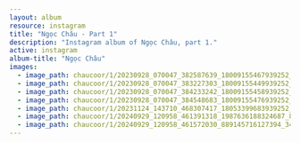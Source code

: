 ```yaml
---
layout: album
resource: instagram
title: "Ngọc Châu - Part 1"
description: "Instagram album of Ngọc Châu, part 1."
active: instagram
album-title: "Ngọc Châu"
images:
  - image_path: chaucoor/1/20230928_070047_382587639_18009155467939252_4731554120739510917_n.jpg
  - image_path: chaucoor/1/20230928_070047_383227303_18009155449939252_3236288225400494578_n.jpg
  - image_path: chaucoor/1/20230928_070047_384233242_18009155458939252_4833067650541091011_n.jpg
  - image_path: chaucoor/1/20230928_070047_384548683_18009155476939252_4716663190012842815_n.jpg
  - image_path: chaucoor/1/20231124_143710_468307417_18053399683939252_742228006196076619_n.jpg
  - image_path: chaucoor/1/20240929_120958_461391318_1987636188324687_8160231604694919816_n.jpg
  - image_path: chaucoor/1/20240929_120958_461572030_889145716127394_3458511529200602532_n.jpg
---
```

